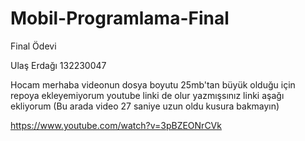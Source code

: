 # Mobil-Programlama-Final
Final Ödevi

Ulaş Erdağı 132230047

Hocam merhaba videonun dosya boyutu 25mb'tan büyük olduğu için repoya ekleyemiyorum youtube linki de olur yazmışsınız linki aşağı ekliyorum
(Bu arada video 27 saniye uzun oldu kusura bakmayın)

https://www.youtube.com/watch?v=3pBZEONrCVk
